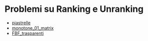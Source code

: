 # Problemi su Ranking e Unranking

- [piastrelle](../../problemi/piastrelle)
- [monotone_01_matrix](../../problemi/monotone_01_matrix)
- [FBF_trasparenti](../../problemi/FBF_trasparenti)
